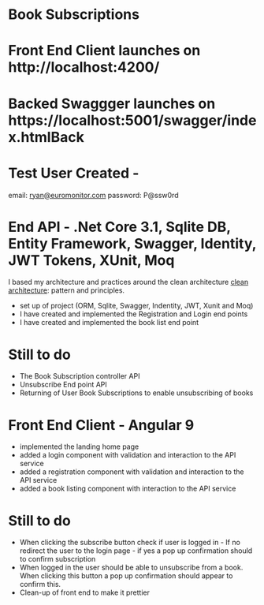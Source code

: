 # Book Subscriptions
# Front End Client launches on http://localhost:4200/

# Backed Swaggger launches on https://localhost:5001/swagger/index.htmlBack 

# Test User Created - 
email: ryan@euromonitor.com 
password: P@ssw0rd

# End API - .Net Core 3.1, Sqlite DB, Entity Framework, Swagger, Identity, JWT Tokens, XUnit, Moq
I based my architecture and practices around the clean architecture [clean architecture](https://blog.cleancoder.com/uncle-bob/2012/08/13/the-clean-architecture.html): pattern and principles. 

- set up of project (ORM, Sqlite, Swagger, Indentity, JWT, Xunit and Moq)
- I have created and implemented the Registration and Login end points
- I have created and implemented the book list end point

# Still to do 
- The Book Subscription controller API 
- Unsubscribe End point API
- Returning of User Book Subscriptions to enable unsubscribing of books

# Front End Client - Angular 9

- implemented the landing home page
- added a login component with validation and interaction to the API service
- added a registration component with validation and interaction to the API service
- added a book listing component with interaction to the API service

# Still to do 
- When clicking the subscribe button check if user is logged in - If no redirect the user to the login page - if yes a pop up confirmation should to confirm subscription
- When logged in the user should be able to unsubscribe from a book. When clicking this button a pop up confirmation should appear to confirm this. 
- Clean-up of front end to make it prettier
